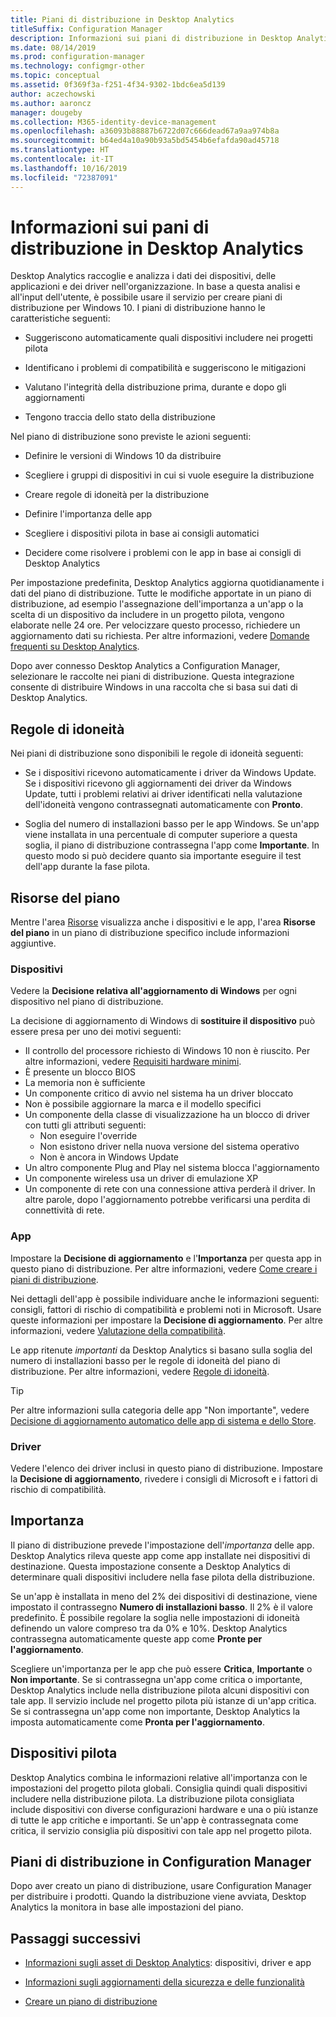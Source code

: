 ```yaml
---
title: Piani di distribuzione in Desktop Analytics
titleSuffix: Configuration Manager
description: Informazioni sui piani di distribuzione in Desktop Analytics.
ms.date: 08/14/2019
ms.prod: configuration-manager
ms.technology: configmgr-other
ms.topic: conceptual
ms.assetid: 0f369f3a-f251-4f34-9302-1bdc6ea5d139
author: aczechowski
ms.author: aaroncz
manager: dougeby
ms.collection: M365-identity-device-management
ms.openlocfilehash: a36093b88887b6722d07c666dead67a9aa974b8a
ms.sourcegitcommit: b64ed4a10a90b93a5bd5454b6efafda90ad45718
ms.translationtype: HT
ms.contentlocale: it-IT
ms.lasthandoff: 10/16/2019
ms.locfileid: "72387091"
---
```

# <a name="about-deployment-plans-in-desktop-analytics"></a>Informazioni sui pani di distribuzione in Desktop Analytics

Desktop Analytics raccoglie e analizza i dati dei dispositivi, delle applicazioni e dei driver nell'organizzazione. In base a questa analisi e all'input dell'utente, è possibile usare il servizio per creare piani di distribuzione per Windows 10. I piani di distribuzione hanno le caratteristiche seguenti:  

- Suggeriscono automaticamente quali dispositivi includere nei progetti pilota  

- Identificano i problemi di compatibilità e suggeriscono le mitigazioni  

- Valutano l'integrità della distribuzione prima, durante e dopo gli aggiornamenti  

- Tengono traccia dello stato della distribuzione  

Nel piano di distribuzione sono previste le azioni seguenti:  

- Definire le versioni di Windows 10 da distribuire  

- Scegliere i gruppi di dispositivi in cui si vuole eseguire la distribuzione  

- Creare regole di idoneità per la distribuzione  

- Definire l'importanza delle app  

- Scegliere i dispositivi pilota in base ai consigli automatici  

- Decidere come risolvere i problemi con le app in base ai consigli di Desktop Analytics  

Per impostazione predefinita, Desktop Analytics aggiorna quotidianamente i dati del piano di distribuzione. Tutte le modifiche apportate in un piano di distribuzione, ad esempio l'assegnazione dell'importanza a un'app o la scelta di un dispositivo da includere in un progetto pilota, vengono elaborate nelle 24 ore. Per velocizzare questo processo, richiedere un aggiornamento dati su richiesta. Per altre informazioni, vedere [Domande frequenti su Desktop Analytics](/sccm/desktop-analytics/faq#can-i-reduce-the-amount-of-time-it-takes-for-data-to-refresh-in-my-desktop-analytics-portal).  

Dopo aver connesso Desktop Analytics a Configuration Manager, selezionare le raccolte nei piani di distribuzione. Questa integrazione consente di distribuire Windows in una raccolta che si basa sui dati di Desktop Analytics.



## <a name="readiness-rules"></a>Regole di idoneità

Nei piani di distribuzione sono disponibili le regole di idoneità seguenti:

- Se i dispositivi ricevono automaticamente i driver da Windows Update. Se i dispositivi ricevono gli aggiornamenti dei driver da Windows Update, tutti i problemi relativi ai driver identificati nella valutazione dell'idoneità vengono contrassegnati automaticamente con **Pronto**.  

- Soglia del numero di installazioni basso per le app Windows. Se un'app viene installata in una percentuale di computer superiore a questa soglia, il piano di distribuzione contrassegna l'app come **Importante**. In questo modo si può decidere quanto sia importante eseguire il test dell'app durante la fase pilota.  


## <a name="plan-assets"></a>Risorse del piano

<!-- 4670224 -->

Mentre l'area [Risorse](/sccm/desktop-analytics/about-assets) visualizza anche i dispositivi e le app, l'area **Risorse del piano** in un piano di distribuzione specifico include informazioni aggiuntive.

### <a name="devices"></a>Dispositivi

Vedere la **Decisione relativa all'aggiornamento di Windows** per ogni dispositivo nel piano di distribuzione.

La decisione di aggiornamento di Windows di **sostituire il dispositivo** può essere presa per uno dei motivi seguenti:

- Il controllo del processore richiesto di Windows 10 non è riuscito. Per altre informazioni, vedere [Requisiti hardware minimi](https://docs.microsoft.com/windows-hardware/design/minimum/minimum-hardware-requirements-overview#31-processor).
- È presente un blocco BIOS
- La memoria non è sufficiente
- Un componente critico di avvio nel sistema ha un driver bloccato
- Non è possibile aggiornare la marca e il modello specifici
- Un componente della classe di visualizzazione ha un blocco di driver con tutti gli attributi seguenti:
    - Non eseguire l'override
    - Non esistono driver nella nuova versione del sistema operativo
    - Non è ancora in Windows Update
- Un altro componente Plug and Play nel sistema blocca l'aggiornamento
- Un componente wireless usa un driver di emulazione XP
- Un componente di rete con una connessione attiva perderà il driver. In altre parole, dopo l'aggiornamento potrebbe verificarsi una perdita di connettività di rete.

### <a name="apps"></a>App

Impostare la **Decisione di aggiornamento** e l'**Importanza** per questa app in questo piano di distribuzione. Per altre informazioni, vedere [Come creare i piani di distribuzione](/sccm/desktop-analytics/create-deployment-plans).

Nei dettagli dell'app è possibile individuare anche le informazioni seguenti: consigli, fattori di rischio di compatibilità e problemi noti in Microsoft. Usare queste informazioni per impostare la **Decisione di aggiornamento**. Per altre informazioni, vedere [Valutazione della compatibilità](/sccm/desktop-analytics/compat-assessment).

Le app ritenute *importanti* da Desktop Analytics si basano sulla soglia del numero di installazioni basso per le regole di idoneità del piano di distribuzione. Per altre informazioni, vedere [Regole di idoneità](/sccm/desktop-analytics/create-deployment-plans#readiness-rules).

   > [!Tip]
   > Per altre informazioni sulla categoria delle app "Non importante", vedere [Decisione di aggiornamento automatico delle app di sistema e dello Store](/sccm/desktop-analytics/about-assets#bkmk_plan-autoapp). <!-- 3587232 -->


### <a name="drivers"></a>Driver

Vedere l'elenco dei driver inclusi in questo piano di distribuzione. Impostare la **Decisione di aggiornamento**, rivedere i consigli di Microsoft e i fattori di rischio di compatibilità.


## <a name="importance"></a>Importanza

Il piano di distribuzione prevede l'impostazione dell'*importanza* delle app. Desktop Analytics rileva queste app come app installate nei dispositivi di destinazione. Questa impostazione consente a Desktop Analytics di determinare quali dispositivi includere nella fase pilota della distribuzione.

Se un'app è installata in meno del 2% dei dispositivi di destinazione, viene impostato il contrassegno **Numero di installazioni basso**. Il 2% è il valore predefinito. È possibile regolare la soglia nelle impostazioni di idoneità definendo un valore compreso tra da 0% e 10%. Desktop Analytics contrassegna automaticamente queste app come **Pronte per l'aggiornamento**.  

Scegliere un'importanza per le app che può essere **Critica**, **Importante** o **Non importante**. Se si contrassegna un'app come critica o importante, Desktop Analytics include nella distribuzione pilota alcuni dispositivi con tale app. Il servizio include nel progetto pilota più istanze di un'app critica. Se si contrassegna un'app come non importante, Desktop Analytics la imposta automaticamente come **Pronta per l'aggiornamento**.



## <a name="pilot-devices"></a>Dispositivi pilota

Desktop Analytics combina le informazioni relative all'importanza con le impostazioni del progetto pilota globali. Consiglia quindi quali dispositivi includere nella distribuzione pilota. La distribuzione pilota consigliata include dispositivi con diverse configurazioni hardware e una o più istanze di tutte le app critiche e importanti. Se un'app è contrassegnata come critica, il servizio consiglia più dispositivi con tale app nel progetto pilota.



## <a name="deployment-plans-in-configuration-manager"></a>Piani di distribuzione in Configuration Manager

Dopo aver creato un piano di distribuzione, usare Configuration Manager per distribuire i prodotti. Quando la distribuzione viene avviata, Desktop Analytics la monitora in base alle impostazioni del piano.


## <a name="next-steps"></a>Passaggi successivi

- [Informazioni sugli asset di Desktop Analytics](/sccm/desktop-analytics/about-assets): dispositivi, driver e app  

- [Informazioni sugli aggiornamenti della sicurezza e delle funzionalità](/sccm/desktop-analytics/about-updates)  

- [Creare un piano di distribuzione](/sccm/desktop-analytics/create-deployment-plans)  
